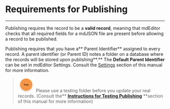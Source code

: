 # Requirements for Publishing

---

Publishing requires the record to be a **valid record**, meaning that mdEditor checks that all required fields for a mdJSON file are present before allowing a record to be published.

Publishing requires that you have a** Parent Identifier** assigned to every record. A parent identifier \(or Parent ID\) notes a folder on a database where the records will be stored upon publishing**.** The **Default Parent Identifier** can be set in mdEditor Settings. Consult the [Settings](/settings.md) section of this manual for more information.

> ![](/assets/note_small.png) Please use a testing folder before you update your real records. \(Consult the** **[**Instructions for Testing Publishing**](/publish/instructions-for-testing-publishing.md)** **section of this manual for more information\)



